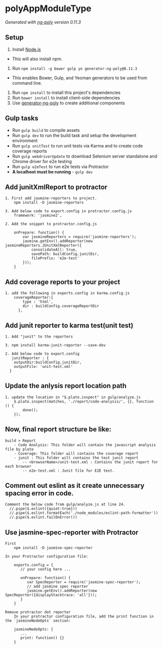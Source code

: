 # polyAppModuleType

*Generated with [ng-poly](https://github.com/dustinspecker/generator-ng-poly/tree/v0.11.3) version 0.11.3*

## Setup
1. Install [Node.js](http://nodejs.org/)
 - This will also install npm.
1. Run `npm install -g bower gulp yo generator-ng-poly@0.11.3`
 - This enables Bower, Gulp, and Yeoman generators to be used from command line.
1. Run `npm install` to install this project's dependencies
1. Run `bower install` to install client-side dependencies
1. Use [generator-ng-poly](https://github.com/dustinspecker/generator-ng-poly) to create additional components

## Gulp tasks
- Run `gulp build` to compile assets
- Run `gulp dev` to run the build task and setup the development environment
- Run `gulp unitTest` to run unit tests via Karma and to create code coverage reports
- Run `gulp webdriverUpdate` to download Selenium server standalone and Chrome driver for e2e testing
- Run `gulp e2eTest` to run e2e tests via Protractor
 - **A localhost must be running** - `gulp dev`

## Add junitXmlReport to protractor
    
    1. First add jasmine-reporters to project.
     	npm install -D jasmine-reporters

    3. Add below code to export.config in protractor.config.js
    	framework: 'jasmine2',
	
	2. Add the snippet to protractor.config.js

    	onPrepare: function() {
        	var jasmineReporters = require('jasmine-reporters');
        	jasmine.getEnv().addReporter(new jasmineReporters.JUnitXmlReporter({
            	consolidateAll: true,
            	savePath: buildConfig.junitDir,
            	filePrefix: 'e2e-test'
        	}));
    	}

##  Add coverage reports to your project
	1. add the following in exports.config in karma.config.js
	    coverageReporter:{
			type : 'html',
			dir : buildConfig.coverageReportDir
		  },

##  Add junit reporter to karma test(unit test)
    1. Add "junit" to the reporters
    
    3. npm install karma-junit-reporter --save-dev

    2. Add below code to export.config
       junitReporter : {
		outputDir:buildConfig.junitDir,
		outputFile: 'unit-test.xml'
	  }

## Update the anlysis report location path
    1. update the location in "$.plato.inspect" in gulp/analyze.js
        $.plato.inspect(matches, './report/code-analysis/', {}, function () {
            done(); 
        }); 

## Now, final report structure be like:
    
	build > Report
        - Code Analysis: This folder will contain the javascript analysis file by plato
        - Coverage: This folder will contains the coverage report
        - junit : This folder will contains the test junit report
            -- <browserName>/unit-test.xml : Contains the junit report for each browser  
            -- e2e-test.xml : Junit file for E2E test.
            
## Comment out eslint as it create unnecessary spacing error in code.
    Comment the below code from gulp/analyze.js at line 24. 
      //.pipe($.eslint({quiet:true}))
      //.pipe($.eslint.formatEach('./node_modules/eslint-path-formatter'))
      //.pipe($.eslint.failOnError())
	  
	  
## Use jasmine-spec-reporter with Protractor
	First	
		npm install -D jasmine-spec-reporter
	
	In your Protractor configuration file:

		exports.config = {
		   // your config here ...

		   onPrepare: function() {
			  var SpecReporter = require('jasmine-spec-reporter');
			  // add jasmine spec reporter
			  jasmine.getEnv().addReporter(new SpecReporter({displayStacktrace: 'all'}));
		   }
		}
		
	Remove protractor dot reporter
		In your protractor configuration file, add the print function in the `jasmineNodeOpts` section:

		jasmineNodeOpts: {
		   ...
		   print: function() {}
		}
	
